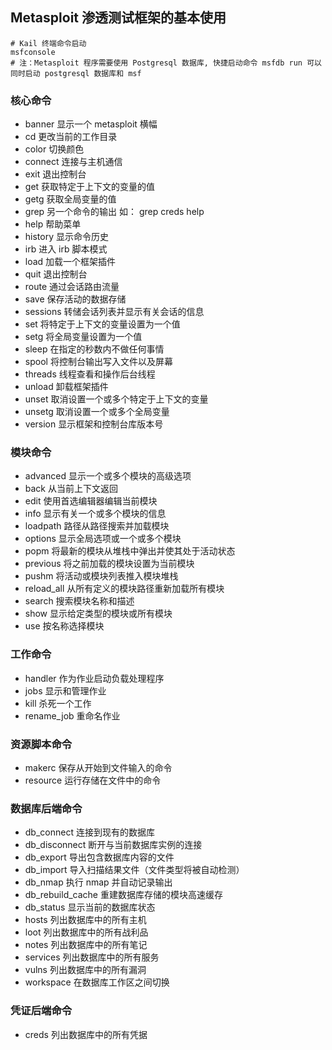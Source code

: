 ## Metasploit 渗透测试框架的基本使用
```shell 
# Kail 终端命令启动
msfconsole
# 注：Metasploit 程序需要使用 Postgresql 数据库, 快捷启动命令 msfdb run 可以同时启动 postgresql 数据库和 msf
```

### 核心命令
- banner 显示一个 metasploit 横幅
- cd 更改当前的工作目录
- color 切换颜色
- connect 连接与主机通信
- exit 退出控制台
- get 获取特定于上下文的变量的值
- getg 获取全局变量的值
- grep 另一个命令的输出 如： grep creds help
- help 帮助菜单
- history 显示命令历史
- irb 进入 irb 脚本模式
- load 加载一个框架插件
- quit 退出控制台
- route 通过会话路由流量
- save 保存活动的数据存储
- sessions 转储会话列表并显示有关会话的信息
- set 将特定于上下文的变量设置为一个值
- setg 将全局变量设置为一个值
- sleep 在指定的秒数内不做任何事情
- spool 将控制台输出写入文件以及屏幕
- threads 线程查看和操作后台线程
- unload 卸载框架插件
- unset 取消设置一个或多个特定于上下文的变量
- unsetg 取消设置一个或多个全局变量
- version 显示框架和控制台库版本号

### 模块命令
- advanced 显示一个或多个模块的高级选项
- back 从当前上下文返回
- edit 使用首选编辑器编辑当前模块
- info 显示有关一个或多个模块的信息
- loadpath 路径从路径搜索并加载模块
- options 显示全局选项或一个或多个模块
- popm 将最新的模块从堆栈中弹出并使其处于活动状态
- previous 将之前加载的模块设置为当前模块
- pushm 将活动或模块列表推入模块堆栈
- reload_all 从所有定义的模块路径重新加载所有模块
- search 搜索模块名称和描述
- show 显示给定类型的模块或所有模块
- use 按名称选择模块

### 工作命令
- handler 作为作业启动负载处理程序
- jobs 显示和管理作业
- kill 杀死一个工作
- rename_job 重命名作业

### 资源脚本命令
- makerc 保存从开始到文件输入的命令
- resource 运行存储在文件中的命令

### 数据库后端命令
- db_connect 连接到现有的数据库
- db_disconnect 断开与当前数据库实例的连接
- db_export 导出包含数据库内容的文件
- db_import 导入扫描结果文件（文件类型将被自动检测）
- db_nmap 执行 nmap 并自动记录输出
- db_rebuild_cache 重建数据库存储的模块高速缓存
- db_status 显示当前的数据库状态
- hosts 列出数据库中的所有主机
- loot 列出数据库中的所有战利品
- notes 列出数据库中的所有笔记
- services 列出数据库中的所有服务
- vulns 列出数据库中的所有漏洞
- workspace 在数据库工作区之间切换

### 凭证后端命令
- creds 列出数据库中的所有凭据
